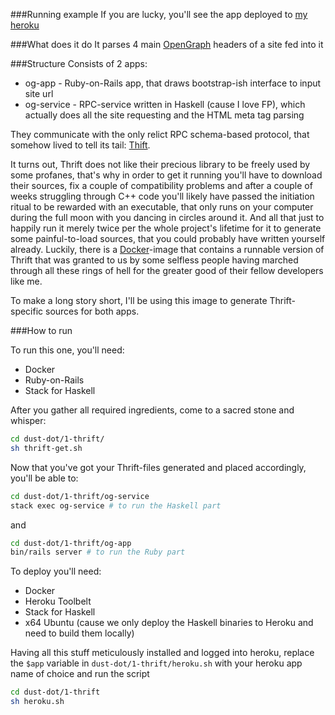 ###Running example
If you are lucky, you'll see the app deployed to [my heroku](http://dust1-og-app.herokuapp.com/)

###What does it do
It parses 4 main [OpenGraph](http://ogp.me/) headers of a site fed into it

###Structure
Consists of 2 apps:
* og-app - Ruby-on-Rails app, that draws bootstrap-ish interface to input site url
* og-service - RPC-service written in Haskell (cause I love FP),
which actually does all the site requesting and the HTML meta tag parsing

They communicate with the only relict RPC schema-based protocol, that somehow lived
 to tell its tail: [Thift](https://thrift.apache.org).

It turns out, Thrift does not like their precious library to be freely used by some profanes, that's why in order to
get it running you'll have to download their sources, fix a couple of compatibility problems and after a couple of weeks
struggling through C++ code you'll likely have passed the initiation ritual to be rewarded with an executable, that only runs on
your computer during the full moon with you dancing in circles around it.
And all that just to happily run it merely twice per the whole project's lifetime for it
to generate some painful-to-load sources, that you could probably have written yourself already.
Luckily, there is a [Docker](https://www.docker.com/)-image that
contains a runnable version of Thrift that was granted to us by some selfless people having marched through all
these rings of hell for the greater good of their fellow developers like me.

To make a long story short, I'll be using this image to generate Thrift-specific sources for both apps.

###How to run

To run this one, you'll need:

* Docker
* Ruby-on-Rails
* Stack for Haskell

After you gather all required ingredients, come to a sacred stone and whisper:

```bash
cd dust-dot/1-thrift/
sh thrift-get.sh
```

Now that you've got your Thrift-files generated and placed accordingly, you'll be able to:


```bash
cd dust-dot/1-thrift/og-service
stack exec og-service # to run the Haskell part
```

and 

```bash
cd dust-dot/1-thrift/og-app
bin/rails server # to run the Ruby part
```

To deploy you'll need:
* Docker
* Heroku Toolbelt
* Stack for Haskell
* x64 Ubuntu (cause we only deploy the Haskell binaries to Heroku and need to build them locally)

Having all this stuff meticulously installed and logged into heroku, replace the ``$app`` variable
in ``dust-dot/1-thrift/heroku.sh`` with your heroku app name of choice and run the script

```bash
cd dust-dot/1-thrift
sh heroku.sh
```

